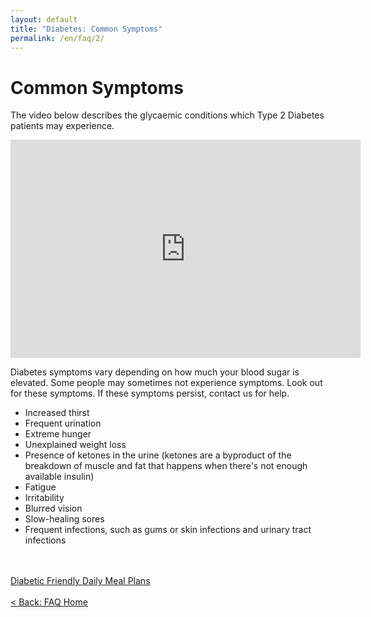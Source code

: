 ```yaml
---
layout: default
title: "Diabetes: Common Symptoms"
permalink: /en/faq/2/
---
```


# Common Symptoms
The video below describes the glycaemic conditions which Type 2 Diabetes patients may experience. 
<div class="videoWrapper">
  <!-- Copy & Pasted from YouTube -->
  <iframe width="560" height="349" src="https://www.youtube.com/embed/bIhy-Rb2xp4" frameborder="0" allowfullscreen></iframe>
</div>

Diabetes symptoms vary depending on how much your blood sugar is elevated. Some people may sometimes not experience symptoms. Look out for these symptoms. If these symptoms persist, contact us for help.
- Increased thirst
- Frequent urination
- Extreme hunger
- Unexplained weight loss
- Presence of ketones in the urine (ketones are a byproduct of the breakdown of muscle and fat that happens when there's not enough available insulin)
- Fatigue
- Irritability
- Blurred vision
- Slow-healing sores
- Frequent infections, such as gums or skin infections and urinary tract infections

 
 <br><br><a class="button" href="https://jasonkonman.github.io/faq-ptp2.github.io/en/faq/4/">Diabetic Friendly Daily Meal Plans</a>
 <br><br><a class="button" href="https://jasonkonman.github.io/faq-ptp2.github.io/en/faq/home/">< Back: FAQ Home</a>


